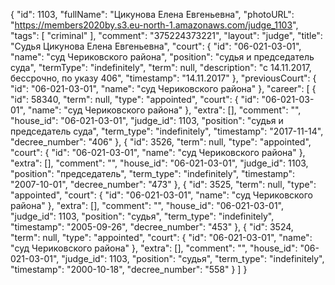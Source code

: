 {
    "id": 1103,
    "fullName": "Цикунова Елена Евгеньевна",
    "photoURL": "https://members2020by.s3.eu-north-1.amazonaws.com/judge_1103",
    "tags": [
        "criminal"
    ],
    "comment": "375224373221",
    "layout": "judge",
    "title": "Судья Цикунова Елена Евгеньевна",
    "court": {
        "id": "06-021-03-01",
        "name": "суд Чериковского района",
        "position": "судья и председатель суда",
        "termType": "indefinitely",
        "term": null,
        "description": "c 14.11.2017, бессрочно, по указу 406",
        "timestamp": "14.11.2017"
    },
    "previousCourt": {
        "id": "06-021-03-01",
        "name": "суд Чериковского района"
    },
    "career": [
        {
            "id": 58340,
            "term": null,
            "type": "appointed",
            "court": {
                "id": "06-021-03-01",
                "name": "суд Чериковского района"
            },
            "extra": [],
            "comment": "",
            "house_id": "06-021-03-01",
            "judge_id": 1103,
            "position": "судья и председатель суда",
            "term_type": "indefinitely",
            "timestamp": "2017-11-14",
            "decree_number": "406"
        },
        {
            "id": 3526,
            "term": null,
            "type": "appointed",
            "court": {
                "id": "06-021-03-01",
                "name": "суд Чериковского района"
            },
            "extra": [],
            "comment": "",
            "house_id": "06-021-03-01",
            "judge_id": 1103,
            "position": "председатель",
            "term_type": "indefinitely",
            "timestamp": "2007-10-01",
            "decree_number": "473"
        },
        {
            "id": 3525,
            "term": null,
            "type": "appointed",
            "court": {
                "id": "06-021-03-01",
                "name": "суд Чериковского района"
            },
            "extra": [],
            "comment": "",
            "house_id": "06-021-03-01",
            "judge_id": 1103,
            "position": "судья",
            "term_type": "indefinitely",
            "timestamp": "2005-09-26",
            "decree_number": "453"
        },
        {
            "id": 3524,
            "term": null,
            "type": "appointed",
            "court": {
                "id": "06-021-03-01",
                "name": "суд Чериковского района"
            },
            "extra": [],
            "comment": "",
            "house_id": "06-021-03-01",
            "judge_id": 1103,
            "position": "судья",
            "term_type": "indefinitely",
            "timestamp": "2000-10-18",
            "decree_number": "558"
        }
    ]
}